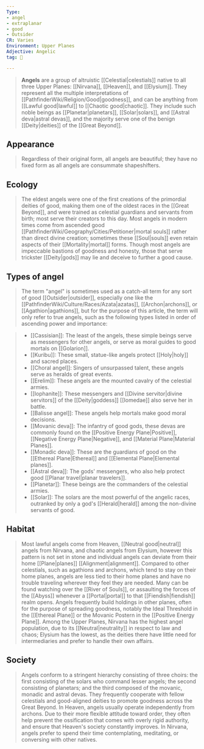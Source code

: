 ```yaml
---
Type:
- angel
- extraplanar
- good
- Outsider
CR: Varies
Environment: Upper Planes
Adjective: Angelic
tag: 👹

---
```


> **Angels** are a group of altruistic [[Celestial|celestials]] native to all three Upper Planes: [[Nirvana]], [[Heaven]], and [[Elysium]]. They represent all the multiple interpretations of [[PathfinderWiki/Religion/Good|goodness]], and can be anything from [[Lawful good|lawful]] to [[Chaotic good|chaotic]]. They include such noble beings as [[Planetar|planetars]], [[Solar|solars]], and [[Astral deva|astral devas]], and the majority serve one of the benign [[Deity|deities]] of the [[Great Beyond]].



## Appearance

> Regardless of their original form, all angels are beautiful; they have no fixed form as all angels are consummate shapeshifters.


## Ecology

> The eldest angels were one of the first creations of the primordial deities of good, making them one of the oldest races in the [[Great Beyond]], and were trained as celestial guardians and servants from birth; most serve their creators to this day. Most angels in modern times come from ascended good [[PathfinderWiki/Geography/Cities/Petitioner|mortal souls]] rather than direct divine creation; sometimes these [[Soul|souls]] even retain aspects of their [[Mortality|mortal]] forms.
> Though most angels are impeccable bastions of goodness and honesty, those that serve trickster [[Deity|gods]] may lie and deceive to further a good cause. 


## Types of angel

> The term "angel" is sometimes used as a catch-all term for any sort of good [[Outsider|outsider]], especially one like the [[PathfinderWiki/Culture/Races/Azata|azatas]], [[Archon|archons]], or [[Agathion|agathions]], but for the purpose of this article, the term will only refer to true angels, such as the following types listed in order of ascending power and importance:

> - [[Cassisian]]: The least of the angels, these simple beings serve as messengers for other angels, or serve as moral guides to good mortals on [[Golarion]].
> - [[Kuribu]]: These small, statue-like angels protect [[Holy|holy]] and sacred places.
> - [[Choral angel]]: Singers of unsurpassed talent, these angels serve as heralds of great events.
> - [[Erelim]]: These angels are the mounted cavalry of the celestial armies.
> - [[Iophanite]]: These messengers and [[Divine servitor|divine servitors]] of the [[Deity|goddess]] [[Iomedae]] also serve her in battle.
> - [[Balisse angel]]: These angels help mortals make good moral decisions.
> - [[Movanic deva]]: The infantry of good gods, these devas are commonly found on the [[Positive Energy Plane|Positive]], [[Negative Energy Plane|Negative]], and [[Material Plane|Material Planes]].
> - [[Monadic deva]]: These are the guardians of good on the [[Ethereal Plane|Ethereal]] and [[Elemental Plane|Elemental planes]].
> - [[Astral deva]]: The gods' messengers, who also help protect good [[Planar travel|planar travelers]].
> - [[Planetar]]: These beings are the commanders of the celestial armies.
> - [[Solar]]: The solars are the most powerful of the angelic races, outranked by only a god's [[Herald|herald]] among the non-divine servants of good.

## Habitat

> Most lawful angels come from Heaven, [[Neutral good|neutral]] angels from Nirvana, and chaotic angels from Elysium, however this pattern is not set in stone and individual angels can deviate from their home [[Plane|planes]] [[Alignment|alignment]]. Compared to other celestials, such as agathions and archons, which tend to stay on their home planes, angels are less tied to their home planes and have no trouble traveling wherever they feel they are needed. Many can be found watching over the [[River of Souls]], or assaulting the forces of the [[Abyss]] whenever a [[Portal|portal]] to that [[Fiendish|fiendish]] realm opens. Angels frequently build holdings in other planes, often for the purpose of spreading goodness, notably the Ideal Threshold in the [[Ethereal Plane]] or the Movanic Postern in the [[Positive Energy Plane]].
> Among the Upper Planes, Nirvana has the highest angel population, due to its [[Neutral|neutrality]] in respect to law and chaos; Elysium has the lowest, as the deities there have little need for intermediaries and prefer to handle their own affairs.


## Society

> Angels conform to a stringent hierarchy consisting of three choirs: the first consisting of the solars who command lesser angels; the second consisting of planetars; and the third composed of the movanic, monadic and astral devas. They frequently cooperate with fellow celestials and good-aligned deities to promote goodness across the Great Beyond.
> In Heaven, angels usually operate independently from archons. Due to their more flexible attitude toward order, they often help prevent the ossification that comes with overly rigid authority, and ensure that Heaven's society constantly improves.
> In Nirvana, angels prefer to spend their time contemplating, meditating, or conversing with other natives.








